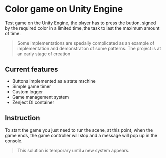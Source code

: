 # Color game on Unity Engine
Test game on the Unity Engine, the player has to press the button, signed by the required color in a limited time, the task to last the maximum amount of time. 
>Some implementations are specially complicated as an example of implementation and demonstration of some patterns. The project is at an early stage of creation

## Current features
- Buttons implemented as a state machine
- Simple game timer
- Custom logger
- Game management system
- Zenject DI container

## Instruction
To start the game you just need to run the scene, at this point, when the game ends, the game controller will stop and a message will pop up in the console.
> This solution is temporary until a new system appears.
